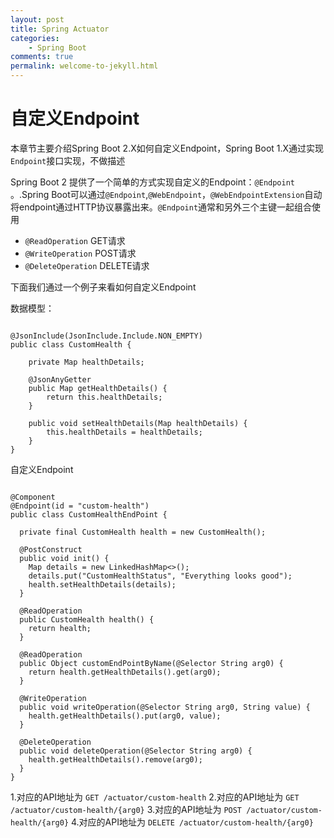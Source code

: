 ```yaml
---
layout: post
title: Spring Actuator
categories:
    - Spring Boot
comments: true
permalink: welcome-to-jekyll.html
---
```


# 自定义Endpoint 
本章节主要介绍Spring Boot 2.X如何自定义Endpoint，Spring Boot 1.X通过实现`Endpoint`接口实现，不做描述

Spring Boot 2 提供了一个简单的方式实现自定义的Endpoint：`@Endpoint` 。.Spring Boot可以通过`@Endpoint`,`@WebEndpoint`，`@WebEndpointExtension`自动将endpoint通过HTTP协议暴露出来。`@Endpoint`通常和另外三个主键一起组合使用

- `@ReadOperation` GET请求
- `@WriteOperation` POST请求
- `@DeleteOperation` DELETE请求

下面我们通过一个例子来看如何自定义Endpoint

数据模型：

<pre class="line-numbers "><code class="language-java">
@JsonInclude(JsonInclude.Include.NON_EMPTY)
public class CustomHealth {

    private Map<String, Object> healthDetails;

    @JsonAnyGetter
    public Map<String, Object> getHealthDetails() {
        return this.healthDetails;
    }

    public void setHealthDetails(Map<String, Object> healthDetails) {
        this.healthDetails = healthDetails;
    }
}
</code></pre>

自定义Endpoint
<pre class="line-numbers " data-line="15,20,25,30"><code class="language-java">
@Component
@Endpoint(id = "custom-health")
public class CustomHealthEndPoint {

  private final CustomHealth health = new CustomHealth();

  @PostConstruct
  public void init() {
    Map<String, Object> details = new LinkedHashMap<>();
    details.put("CustomHealthStatus", "Everything looks good");
    health.setHealthDetails(details);
  }

  @ReadOperation
  public CustomHealth health() {
    return health;
  }

  @ReadOperation
  public Object customEndPointByName(@Selector String arg0) {
    return health.getHealthDetails().get(arg0);
  }

  @WriteOperation
  public void writeOperation(@Selector String arg0, String value) {
    health.getHealthDetails().put(arg0, value);
  }

  @DeleteOperation
  public void deleteOperation(@Selector String arg0) {
    health.getHealthDetails().remove(arg0);
  }
}
</code></pre>

1.对应的API地址为 `GET /actuator/custom-health`
2.对应的API地址为 `GET /actuator/custom-health/{arg0}`
3.对应的API地址为 `POST /actuator/custom-health/{arg0}`
4.对应的API地址为 `DELETE /actuator/custom-health/{arg0}`